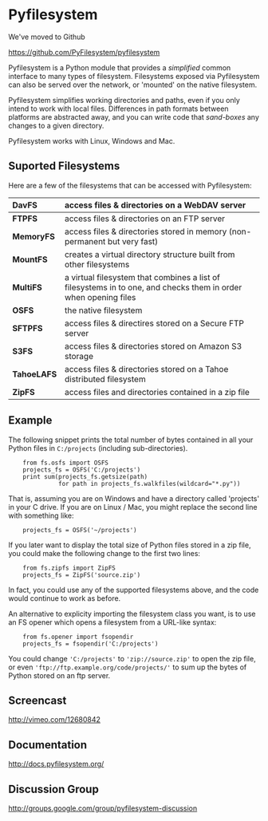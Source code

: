 # Pyfilesystem #

We've moved to Github

https://github.com/PyFilesystem/pyfilesystem

Pyfilesystem is a Python module that provides a _simplified_ common interface to many types of filesystem. Filesystems exposed via Pyfilesystem can also be served over the network, or 'mounted' on the native filesystem.

Pyfilesystem simplifies working directories and paths, even if you only intend to work with local files. Differences in path formats between platforms are abstracted away, and you can write code that _sand-boxes_ any changes to a given directory.

Pyfilesystem works with Linux, Windows and Mac.

## Suported Filesystems ##
Here are a few of the filesystems that can be accessed with Pyfilesystem:

| **DavFS** | access files & directories on a WebDAV server |
|:----------|:----------------------------------------------|
| **FTPFS** | access files & directories on an FTP server   |
| **MemoryFS** | access files & directories stored in memory (non-permanent but very fast) |
| **MountFS** | creates a virtual directory structure built from other filesystems |
| **MultiFS** | a virtual filesystem that combines a list of filesystems in to one, and checks them in order when opening files |
| **OSFS**  | the native filesystem                         |
| **SFTPFS** | access files & directires stored on a Secure FTP server |
| **S3FS**  | access files & directories stored on Amazon S3 storage |
| **TahoeLAFS** | access files & directories stored on a Tahoe distributed filesystem |
| **ZipFS** | access files and directories contained in a zip file |

## Example ##

The following snippet prints the total number of bytes contained in all your Python files in `C:/projects` (including sub-directories).
```
    from fs.osfs import OSFS
    projects_fs = OSFS('C:/projects')
    print sum(projects_fs.getsize(path)
              for path in projects_fs.walkfiles(wildcard="*.py"))
```
That is, assuming you are on Windows and have a directory called 'projects' in your C drive. If you are on Linux / Mac, you might replace the second line with something like:
```
    projects_fs = OSFS('~/projects')
```
If you later want to display the total size of Python files stored in a zip file, you could make the following change to the first two lines:
```
    from fs.zipfs import ZipFS
    projects_fs = ZipFS('source.zip')
```
In fact, you could use any of the supported filesystems above, and the code would continue to work as before.

An alternative to explicity importing the filesystem class you want, is to use an FS opener which opens a filesystem from a URL-like syntax:
```
    from fs.opener import fsopendir
    projects_fs = fsopendir('C:/projects')
```
You could change `'C:/projects'` to `'zip://source.zip'` to open the zip file, or even `'ftp://ftp.example.org/code/projects/'` to sum up the bytes of Python stored on an ftp server.

## Screencast ##

http://vimeo.com/12680842

## Documentation ##

http://docs.pyfilesystem.org/

## Discussion Group ##

http://groups.google.com/group/pyfilesystem-discussion